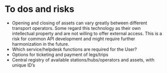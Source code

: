 
# To dos and risks

* Opening and closing of assets can vary greatly between different transport operators. Some regard this technology as their own intellectual property and are not willing to offer external access. This is a risk for common API development and might require further harmonization in the future. 
* Which service/helpdesk functions are required for the User?
* Options for ticketing and payment of legs/trips
* Central registry of available stations/hubs/operators and assets, with unique ID’s
